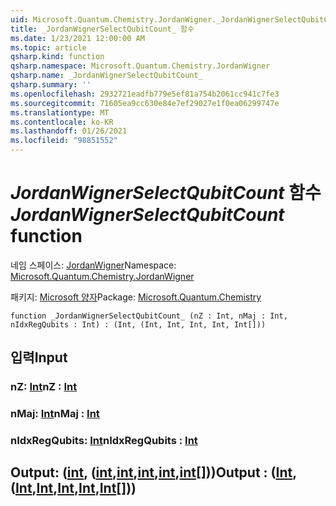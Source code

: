 ```yaml
---
uid: Microsoft.Quantum.Chemistry.JordanWigner._JordanWignerSelectQubitCount_
title: _JordanWignerSelectQubitCount_ 함수
ms.date: 1/23/2021 12:00:00 AM
ms.topic: article
qsharp.kind: function
qsharp.namespace: Microsoft.Quantum.Chemistry.JordanWigner
qsharp.name: _JordanWignerSelectQubitCount_
qsharp.summary: ''
ms.openlocfilehash: 2932721eadfb779e5ef81a754b2061cc941c7fe3
ms.sourcegitcommit: 71605ea9cc630e84e7ef29027e1f0ea06299747e
ms.translationtype: MT
ms.contentlocale: ko-KR
ms.lasthandoff: 01/26/2021
ms.locfileid: "98851552"
---
```

# <a name="_jordanwignerselectqubitcount_-function"></a><span data-ttu-id="31c39-102">_JordanWignerSelectQubitCount_ 함수</span><span class="sxs-lookup"><span data-stu-id="31c39-102">_JordanWignerSelectQubitCount_ function</span></span>

<span data-ttu-id="31c39-103">네임 스페이스: [JordanWigner](xref:Microsoft.Quantum.Chemistry.JordanWigner)</span><span class="sxs-lookup"><span data-stu-id="31c39-103">Namespace: [Microsoft.Quantum.Chemistry.JordanWigner](xref:Microsoft.Quantum.Chemistry.JordanWigner)</span></span>

<span data-ttu-id="31c39-104">패키지: [Microsoft 양자](https://nuget.org/packages/Microsoft.Quantum.Chemistry)</span><span class="sxs-lookup"><span data-stu-id="31c39-104">Package: [Microsoft.Quantum.Chemistry](https://nuget.org/packages/Microsoft.Quantum.Chemistry)</span></span>




```qsharp
function _JordanWignerSelectQubitCount_ (nZ : Int, nMaj : Int, nIdxRegQubits : Int) : (Int, (Int, Int, Int, Int, Int[]))
```


## <a name="input"></a><span data-ttu-id="31c39-105">입력</span><span class="sxs-lookup"><span data-stu-id="31c39-105">Input</span></span>

### <a name="nz--int"></a><span data-ttu-id="31c39-106">nZ: [Int](xref:microsoft.quantum.lang-ref.int)</span><span class="sxs-lookup"><span data-stu-id="31c39-106">nZ : [Int](xref:microsoft.quantum.lang-ref.int)</span></span>




### <a name="nmaj--int"></a><span data-ttu-id="31c39-107">nMaj: [Int](xref:microsoft.quantum.lang-ref.int)</span><span class="sxs-lookup"><span data-stu-id="31c39-107">nMaj : [Int](xref:microsoft.quantum.lang-ref.int)</span></span>




### <a name="nidxregqubits--int"></a><span data-ttu-id="31c39-108">nIdxRegQubits: [Int](xref:microsoft.quantum.lang-ref.int)</span><span class="sxs-lookup"><span data-stu-id="31c39-108">nIdxRegQubits : [Int](xref:microsoft.quantum.lang-ref.int)</span></span>





## <a name="output--intintintintintint"></a><span data-ttu-id="31c39-109">Output: ([int](xref:microsoft.quantum.lang-ref.int), ([int](xref:microsoft.quantum.lang-ref.int),[int](xref:microsoft.quantum.lang-ref.int),[int](xref:microsoft.quantum.lang-ref.int),[int](xref:microsoft.quantum.lang-ref.int),[int](xref:microsoft.quantum.lang-ref.int)[]))</span><span class="sxs-lookup"><span data-stu-id="31c39-109">Output : ([Int](xref:microsoft.quantum.lang-ref.int),([Int](xref:microsoft.quantum.lang-ref.int),[Int](xref:microsoft.quantum.lang-ref.int),[Int](xref:microsoft.quantum.lang-ref.int),[Int](xref:microsoft.quantum.lang-ref.int),[Int](xref:microsoft.quantum.lang-ref.int)[]))</span></span>

